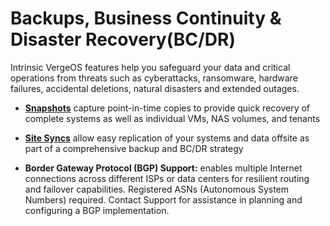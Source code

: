 # Backups, Business Continuity & Disaster Recovery(BC/DR)

Intrinsic VergeOS features help you safeguard your data and critical operations from threats such as cyberattacks, ransomware, hardware failures, accidental deletions, natural disasters and extended outages. 

   * [**Snapshots**](/product-guide/backup-dr/snapshots-overview) capture point-in-time copies to provide quick recovery of complete systems as well as individual VMs, NAS volumes, and tenants  

   * [**Site Syncs**](/product-guide/backup-dr/syncs-overview) allow easy replication of your systems and data offsite as part of a comprehensive backup and BC/DR strategy


   * **Border Gateway Protocol (BGP) Support:** enables multiple Internet connections across different ISPs or data centers for resilient routing and failover capabilities. Registered ASNs (Autonomous System Numbers) required.  Contact Support for assistance in planning and configuring a BGP implementation.   

